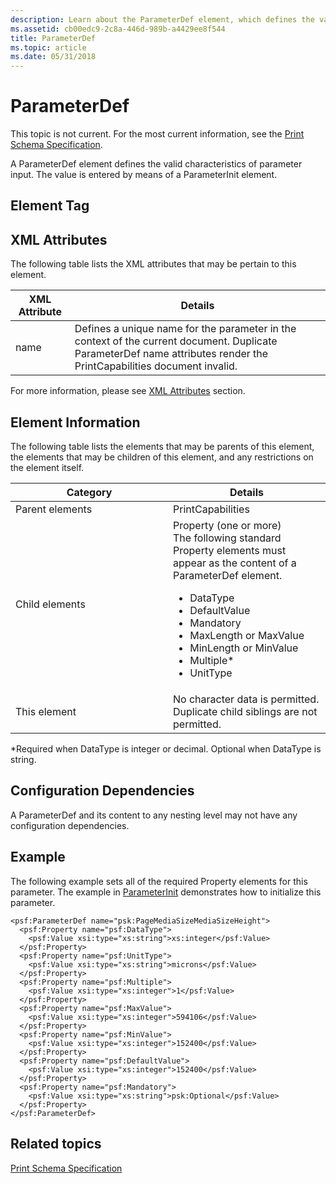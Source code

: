 ```yaml
---
description: Learn about the ParameterDef element, which defines the valid characteristics of parameter input. The value is entered by means of a ParameterInit element.
ms.assetid: cb00edc9-2c8a-446d-989b-a4429ee8f544
title: ParameterDef
ms.topic: article
ms.date: 05/31/2018
---
```


# ParameterDef

This topic is not current. For the most current information, see the [Print Schema Specification](https://download.microsoft.com/download/D/E/C/DECA6E6B-3E81-48E7-B7EF-6D92A547D03C/print-schema-spec-2-0.zip).

A ParameterDef element defines the valid characteristics of parameter input. The value is entered by means of a ParameterInit element.

## Element Tag

<ParameterDef>

## XML Attributes

The following table lists the XML attributes that may be pertain to this element.



| XML Attribute   | Details                                                                                                                                                                          |
|-----------------|----------------------------------------------------------------------------------------------------------------------------------------------------------------------------------|
| name<br/> | Defines a unique name for the parameter in the context of the current document. Duplicate ParameterDef name attributes render the PrintCapabilities document invalid.<br/> |



 

For more information, please see [XML Attributes](xml-attributes.md) section.

## Element Information

The following table lists the elements that may be parents of this element, the elements that may be children of this element, and any restrictions on the element itself.



<table>
<colgroup>
<col style="width: 50%" />
<col style="width: 50%" />
</colgroup>
<thead>
<tr class="header">
<th>Category</th>
<th>Details</th>
</tr>
</thead>
<tbody>
<tr class="odd">
<td>Parent elements<br/></td>
<td>PrintCapabilities <br/></td>
</tr>
<tr class="even">
<td>Child elements<br/></td>
<td>Property (one or more)<br/> The following standard Property elements must appear as the content of a ParameterDef element. <br/>
<ul>
<li>DataType <br/></li>
<li>DefaultValue <br/></li>
<li>Mandatory <br/></li>
<li>MaxLength or MaxValue<br/></li>
<li>MinLength or MinValue<br/></li>
<li>Multiple* <br/></li>
<li>UnitType <br/></li>
</ul></td>
</tr>
<tr class="odd">
<td>This element<br/></td>
<td>No character data is permitted.<br/> Duplicate child siblings are not permitted.<br/></td>
</tr>
</tbody>
</table>



 

\*Required when DataType is integer or decimal. Optional when DataType is string.

## Configuration Dependencies

A ParameterDef and its content to any nesting level may not have any configuration dependencies.

## Example

The following example sets all of the required Property elements for this parameter. The example in [ParameterInit](parameterinit.md) demonstrates how to initialize this parameter.

``` syntax
<psf:ParameterDef name="psk:PageMediaSizeMediaSizeHeight">
  <psf:Property name="psf:DataType">
    <psf:Value xsi:type="xs:string">xs:integer</psf:Value>
  </psf:Property>
  <psf:Property name="psf:UnitType">
    <psf:Value xsi:type="xs:string">microns</psf:Value>
  </psf:Property>
  <psf:Property name="psf:Multiple">
    <psf:Value xsi:type="xs:integer">1</psf:Value>
  </psf:Property>
  <psf:Property name="psf:MaxValue">
    <psf:Value xsi:type="xs:integer">594106</psf:Value>
  </psf:Property>
  <psf:Property name="psf:MinValue">
    <psf:Value xsi:type="xs:integer">152400</psf:Value>
  </psf:Property>
  <psf:Property name="psf:DefaultValue">
    <psf:Value xsi:type="xs:integer">152400</psf:Value>
  </psf:Property>
  <psf:Property name="psf:Mandatory">
    <psf:Value xsi:type="xs:string">psk:Optional</psf:Value>
  </psf:Property>
</psf:ParameterDef>
```

## Related topics

<dl> <dt>

[Print Schema Specification](https://download.microsoft.com/download/D/E/C/DECA6E6B-3E81-48E7-B7EF-6D92A547D03C/print-schema-spec-2-0.zip)
</dt> </dl>

 

 




